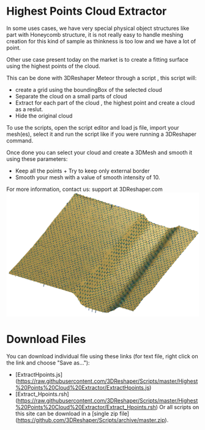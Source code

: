 # Highest Points Cloud Extractor

In some uses cases, we have very special physical object structures like part with Honeycomb structure, it is not really easy to handle meshing creation for this kind of sample as thinkness is too low and we have a lot of point.

Other use case present today on the market is to create a fitting surface using the highest points of the cloud.

This can be done with 3DReshaper Meteor through a script , this script will:

- create a grid using the boundingBox of the selected cloud
- Separate the cloud on a small parts of cloud
- Extract for each part of the cloud , the highest point  and create a cloud as a reslut.
- Hide the original cloud

To use the scripts, open the script editor and load js file, import your mesh(es), select it and run the script like if you were running a 3DReshaper command. 

Once done you can select your cloud and create a 3DMesh and smooth it using these parameters:
- Keep all the points + Try to keep only external border
- Smooth your mesh with a value of smooth intensity of 10.

For more information, contact us: support at 3DReshaper.com
![alt text](https://raw.githubusercontent.com/3DReshaper/Scripts/master/Highest%20Points%20Cloud%20Extractor/Screenshot.png "screenshot")

# Download Files

You can download individual file using these links (for text file, right click on the link and choose "Save as..."):
- [ExtractHpoints.js] (https://raw.githubusercontent.com/3DReshaper/Scripts/master/Highest%20Points%20Cloud%20Extractor/ExtractHpoints.js)
- [Extract_Hpoints.rsh] (https://raw.githubusercontent.com/3DReshaper/Scripts/master/Highest%20Points%20Cloud%20Extractor/Extract_Hpoints.rsh)
Or all scripts on this site can be download in a [single zip file] (https://github.com/3DReshaper/Scripts/archive/master.zip).